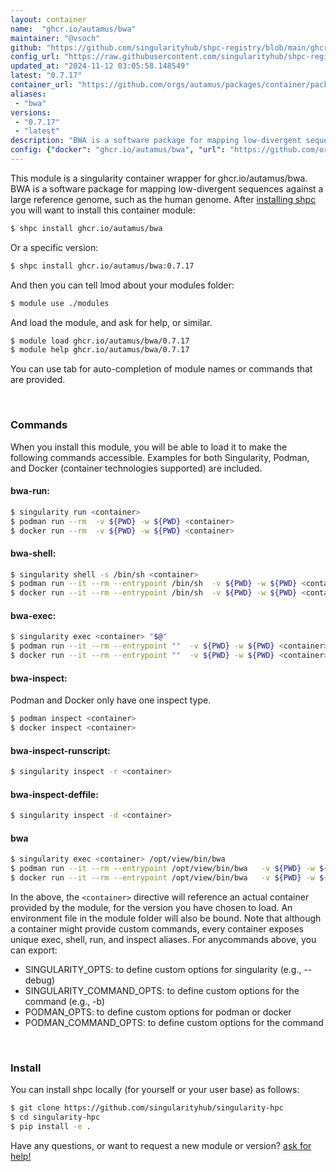 ```yaml
---
layout: container
name:  "ghcr.io/autamus/bwa"
maintainer: "@vsoch"
github: "https://github.com/singularityhub/shpc-registry/blob/main/ghcr.io/autamus/bwa/container.yaml"
config_url: "https://raw.githubusercontent.com/singularityhub/shpc-registry/main/ghcr.io/autamus/bwa/container.yaml"
updated_at: "2024-11-12 03:05:58.148549"
latest: "0.7.17"
container_url: "https://github.com/orgs/autamus/packages/container/package/bwa"
aliases:
 - "bwa"
versions:
 - "0.7.17"
 - "latest"
description: "BWA is a software package for mapping low-divergent sequences against a large reference genome, such as the human genome."
config: {"docker": "ghcr.io/autamus/bwa", "url": "https://github.com/orgs/autamus/packages/container/package/bwa", "maintainer": "@vsoch", "description": "BWA is a software package for mapping low-divergent sequences against a large reference genome, such as the human genome.", "latest": {"0.7.17": "sha256:cec40797bbe92df24dc4ddf9e9c9cce44fe068bfbf27b0e3bc0b3b6be65b6e3a"}, "tags": {"0.7.17": "sha256:cec40797bbe92df24dc4ddf9e9c9cce44fe068bfbf27b0e3bc0b3b6be65b6e3a", "latest": "sha256:cec40797bbe92df24dc4ddf9e9c9cce44fe068bfbf27b0e3bc0b3b6be65b6e3a"}, "aliases": {"bwa": "/opt/view/bin/bwa"}}
---
```


This module is a singularity container wrapper for ghcr.io/autamus/bwa.
BWA is a software package for mapping low-divergent sequences against a large reference genome, such as the human genome.
After [installing shpc](#install) you will want to install this container module:


```bash
$ shpc install ghcr.io/autamus/bwa
```

Or a specific version:

```bash
$ shpc install ghcr.io/autamus/bwa:0.7.17
```

And then you can tell lmod about your modules folder:

```bash
$ module use ./modules
```

And load the module, and ask for help, or similar.

```bash
$ module load ghcr.io/autamus/bwa/0.7.17
$ module help ghcr.io/autamus/bwa/0.7.17
```

You can use tab for auto-completion of module names or commands that are provided.

<br>

### Commands

When you install this module, you will be able to load it to make the following commands accessible.
Examples for both Singularity, Podman, and Docker (container technologies supported) are included.

#### bwa-run:

```bash
$ singularity run <container>
$ podman run --rm  -v ${PWD} -w ${PWD} <container>
$ docker run --rm  -v ${PWD} -w ${PWD} <container>
```

#### bwa-shell:

```bash
$ singularity shell -s /bin/sh <container>
$ podman run --it --rm --entrypoint /bin/sh  -v ${PWD} -w ${PWD} <container>
$ docker run --it --rm --entrypoint /bin/sh  -v ${PWD} -w ${PWD} <container>
```

#### bwa-exec:

```bash
$ singularity exec <container> "$@"
$ podman run --it --rm --entrypoint ""  -v ${PWD} -w ${PWD} <container> "$@"
$ docker run --it --rm --entrypoint ""  -v ${PWD} -w ${PWD} <container> "$@"
```

#### bwa-inspect:

Podman and Docker only have one inspect type.

```bash
$ podman inspect <container>
$ docker inspect <container>
```

#### bwa-inspect-runscript:

```bash
$ singularity inspect -r <container>
```

#### bwa-inspect-deffile:

```bash
$ singularity inspect -d <container>
```


#### bwa

```bash
$ singularity exec <container> /opt/view/bin/bwa
$ podman run --it --rm --entrypoint /opt/view/bin/bwa   -v ${PWD} -w ${PWD} <container> -c " $@"
$ docker run --it --rm --entrypoint /opt/view/bin/bwa   -v ${PWD} -w ${PWD} <container> -c " $@"
```



In the above, the `<container>` directive will reference an actual container provided
by the module, for the version you have chosen to load. An environment file in the
module folder will also be bound. Note that although a container
might provide custom commands, every container exposes unique exec, shell, run, and
inspect aliases. For anycommands above, you can export:

 - SINGULARITY_OPTS: to define custom options for singularity (e.g., --debug)
 - SINGULARITY_COMMAND_OPTS: to define custom options for the command (e.g., -b)
 - PODMAN_OPTS: to define custom options for podman or docker
 - PODMAN_COMMAND_OPTS: to define custom options for the command

<br>

### Install

You can install shpc locally (for yourself or your user base) as follows:

```bash
$ git clone https://github.com/singularityhub/singularity-hpc
$ cd singularity-hpc
$ pip install -e .
```

Have any questions, or want to request a new module or version? [ask for help!](https://github.com/singularityhub/singularity-hpc/issues)